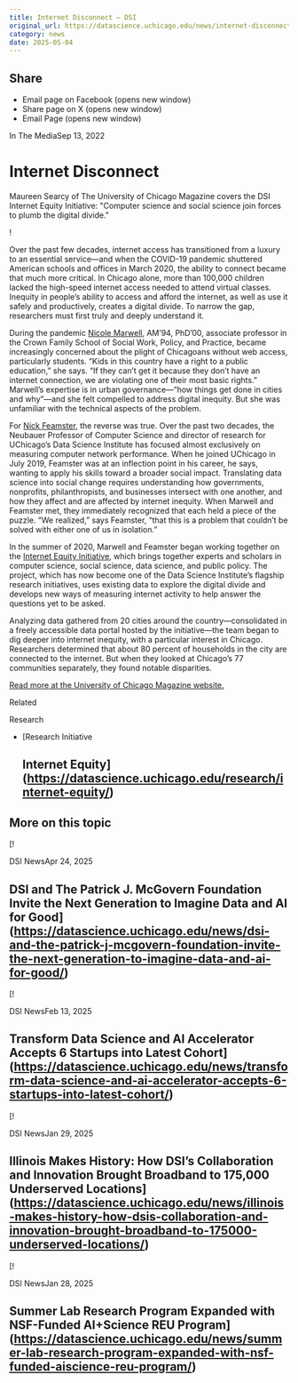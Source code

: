 ```yaml
---
title: Internet Disconnect – DSI
original_url: https://datascience.uchicago.edu/news/internet-disconnect
category: news
date: 2025-05-04
---
```


## Share

* Email page on Facebook (opens new window)
* Share page on X (opens new window)
* Email Page (opens new window)

<!-- Table-like structure detected -->

In The MediaSep 13, 2022

# Internet Disconnect

Maureen Searcy of The University of Chicago Magazine covers the DSI Internet Equity Initiative: "Computer science and social science join forces to plumb the digital divide."

!

Over the past few decades, internet access has transitioned from a luxury to an essential service—and when the COVID-19 pandemic shuttered American schools and offices in March 2020, the ability to connect became that much more critical. In Chicago alone, more than 100,000 children lacked the high-speed internet access needed to attend virtual classes. Inequity in people’s ability to access and afford the internet, as well as use it safely and productively, creates a digital divide. To narrow the gap, researchers must first truly and deeply understand it.

During the pandemic [Nicole Marwell](https://crownschool.uchicago.edu/crownscholars/n-marwell), AM’94, PhD’00, associate professor in the Crown Family School of Social Work, Policy, and Practice, became increasingly concerned about the plight of Chicagoans without web access, particularly students. “Kids in this country have a right to a public education,” she says. “If they can’t get it because they don’t have an internet connection, we are violating one of their most basic rights.” Marwell’s expertise is in urban governance—“how things get done in cities and why”—and she felt compelled to address digital inequity. But she was unfamiliar with the technical aspects of the problem.

For [Nick Feamster](https://people.cs.uchicago.edu/~feamster/), the reverse was true. Over the past two decades, the Neubauer Professor of Computer Science and director of research for UChicago’s Data Science Institute has focused almost exclusively on measuring computer network performance. When he joined UChicago in July 2019, Feamster was at an inflection point in his career, he says, wanting to apply his skills toward a broader social impact. Translating data science into social change requires understanding how governments, nonprofits, philanthropists, and businesses intersect with one another, and how they affect and are affected by internet inequity. When Marwell and Feamster met, they immediately recognized that each held a piece of the puzzle. “We realized,” says Feamster, “that this is a problem that couldn’t be solved with either one of us in isolation.”

In the summer of 2020, Marwell and Feamster began working together on the [Internet Equity Initiative](https://internetequity.uchicago.edu/#:~:text=The%20Internet%20Equity%20Initiative%20is,access%20across%20communities%20in%20Chicago.), which brings together experts and scholars in computer science, social science, data science, and public policy. The project, which has now become one of the Data Science Institute’s flagship research initiatives, uses existing data to explore the digital divide and develops new ways of measuring internet activity to help answer the questions yet to be asked.

Analyzing data gathered from 20 cities around the country—consolidated in a freely accessible data portal hosted by the initiative—the team began to dig deeper into internet inequity, with a particular interest in Chicago. Researchers determined that about 80 percent of households in the city are connected to the internet. But when they looked at Chicago’s 77 communities separately, they found notable disparities.

[Read more at the University of Chicago Magazine website.](https://mag.uchicago.edu/law-policy-society/internet-disconnect)

Related

Research

* [Research Initiative

  ## Internet Equity](https://datascience.uchicago.edu/research/internet-equity/)

## More on this topic

[!

DSI NewsApr 24, 2025

## DSI and The Patrick J. McGovern Foundation Invite the Next Generation to Imagine Data and AI for Good](https://datascience.uchicago.edu/news/dsi-and-the-patrick-j-mcgovern-foundation-invite-the-next-generation-to-imagine-data-and-ai-for-good/)
[!

DSI NewsFeb 13, 2025

## Transform Data Science and AI Accelerator Accepts 6 Startups into Latest Cohort](https://datascience.uchicago.edu/news/transform-data-science-and-ai-accelerator-accepts-6-startups-into-latest-cohort/)
[!

DSI NewsJan 29, 2025

## Illinois Makes History: How DSI’s Collaboration and Innovation Brought Broadband to 175,000 Underserved Locations](https://datascience.uchicago.edu/news/illinois-makes-history-how-dsis-collaboration-and-innovation-brought-broadband-to-175000-underserved-locations/)
[!

DSI NewsJan 28, 2025

## Summer Lab Research Program Expanded with NSF-Funded AI+Science REU Program](https://datascience.uchicago.edu/news/summer-lab-research-program-expanded-with-nsf-funded-aiscience-reu-program/)